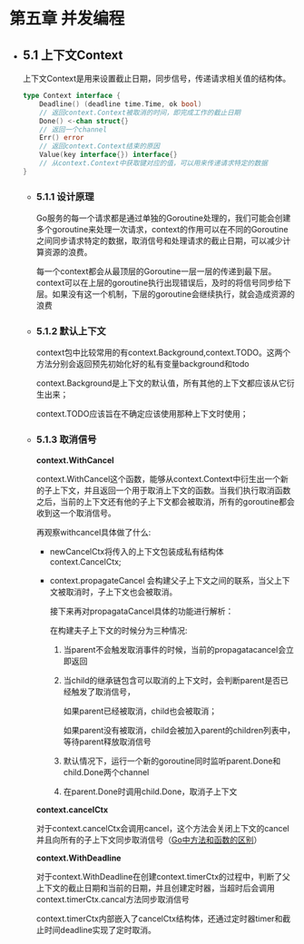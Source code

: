 # 第五章 并发编程

* ## 5.1 上下文Context

  上下文Context是用来设置截止日期，同步信号，传递请求相关值的结构体。

  ```go
  type Context interface {
      Deadline() (deadline time.Time, ok bool)
      // 返回context.Context被取消的时间，即完成工作的截止日期
      Done() <-chan struct{}
      // 返回一个channel
      Err() error
      // 返回context.Context结束的原因
      Value(key interface{}) interface{}
      // 从context.Context中获取键对应的值，可以用来传递请求特定的数据
  }
  ```

  * ### 5.1.1 设计原理

    Go服务的每一个请求都是通过单独的Goroutine处理的，我们可能会创建多个goroutine来处理一次请求，context的作用可以在不同的Goroutine之间同步请求特定的数据，取消信号和处理请求的截止日期，可以减少计算资源的浪费。

    每一个context都会从最顶层的Goroutine一层一层的传递到最下层。context可以在上层的goroutine执行出现错误后，及时的将信号同步给下层。如果没有这一个机制，下层的goroutine会继续执行，就会造成资源的浪费

  * ### 5.1.2 默认上下文

    context包中比较常用的有context.Background,context.TODO。这两个方法分别会返回预先初始化好的私有变量background和todo

    context.Background是上下文的默认值，所有其他的上下文都应该从它衍生出来；

    context.TODO应该旨在不确定应该使用那种上下文时使用；

  * ### 5.1.3 取消信号

    **context.WithCancel**

    context.WithCancel这个函数，能够从context.Context中衍生出一个新的子上下文，并且返回一个用于取消上下文的函数。当我们执行取消函数之后，当前的上下文还有他的子上下文都会被取消，所有的goroutine都会收到这一个取消信号。

    再观察withcancel具体做了什么:

    * newCancelCtx将传入的上下文包装成私有结构体 context.CancelCtx;

    * context.propagateCancel 会构建父子上下文之间的联系，当父上下文被取消时，子上下文也会被取消。

      接下来再对propagataCancel具体的功能进行解析：

      在构建夫子上下文的时候分为三种情况:

      1. 当parent不会触发取消事件的时候，当前的propagatacancel会立即返回

      2. 当child的继承链包含可以取消的上下文时，会判断parent是否已经触发了取消信号，

         如果parent已经被取消，child也会被取消；

         如果parent没有被取消，child会被加入parent的children列表中，等待parent释放取消信号

      3. 默认情况下，运行一个新的goroutine同时监听parent.Done和child.Done两个channel

      4. 在parent.Done时调用child.Done，取消子上下文

    **context.cancelCtx**

    对于context.cancelCtx会调用cancel，这个方法会关闭上下文的cancel并且向所有的子上下文同步取消信号（[Go中方法和函数的区别](http://www.mamicode.com/info-detail-2959122.html)）

    **context.WithDeadline**

    对于context.WithDeadline在创建context.timerCtx的过程中，判断了父上下文的截止日期和当前的日期，并且创建定时器，当超时后会调用context.timerCtx.cancal方法同步取消信号

    context.timerCtx内部嵌入了cancelCtx结构体，还通过定时器timer和截止时间deadline实现了定时取消。

    

    

